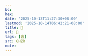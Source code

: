 ```yaml
---
bc:
hex:
date: '2025-10-13T11:27:30+08:00'
lastmod: '2025-10-14T06:42:21+08:00'
title: 󰘈
url: 󰘈
tags: [酓]
src: GHZR
note:
---
```

